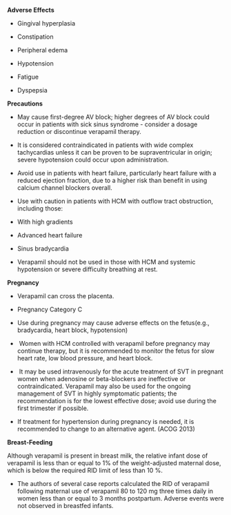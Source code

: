 **Adverse Effects**

- Gingival hyperplasia

- Constipation

- Peripheral edema

- Hypotension

- Fatigue

- Dyspepsia

**Precautions**

- May cause first-degree AV block; higher degrees of AV block could occur in patients with sick sinus syndrome - consider a dosage reduction or discontinue verapamil therapy.

- It is considered contraindicated in patients with wide complex tachycardias unless it can be proven to be supraventricular in origin; severe hypotension could occur upon administration.

- Avoid use in patients with heart failure, particularly heart failure with a reduced ejection fraction, due to a higher risk than benefit in using calcium channel blockers overall.

- Use with caution in patients with HCM with outflow tract obstruction, including those:

- With high gradients
- Advanced heart failure
- Sinus bradycardia
- Verapamil should not be used in those with HCM and systemic hypotension or severe difficulty breathing at rest.

**Pregnancy**

- Verapamil can cross the placenta.

- Pregnancy Category C

- Use during pregnancy may cause adverse effects on the fetus(e.g., bradycardia, heart block, hypotension)

-  Women with HCM controlled with verapamil before pregnancy may continue therapy, but it is recommended to monitor the fetus for slow heart rate, low blood pressure, and heart block.

-  It may be used intravenously for the acute treatment of SVT in pregnant women when adenosine or beta-blockers are ineffective or contraindicated. Verapamil may also be used for the ongoing management of SVT in highly symptomatic patients; the recommendation is for the lowest effective dose; avoid use during the first trimester if possible.

- If treatment for hypertension during pregnancy is needed, it is recommended to change to an alternative agent. (ACOG 2013)

**Breast-Feeding**

Although verapamil is present in breast milk, the relative infant dose of verapamil is less than or equal to 1% of the weight-adjusted maternal dose, which is below the required RID limit of less than 10 %.

- The authors of several case reports calculated the RID of verapamil following maternal use of verapamil 80 to 120 mg three times daily in women less than or equal to 3 months postpartum. Adverse events were not observed in breastfed infants.